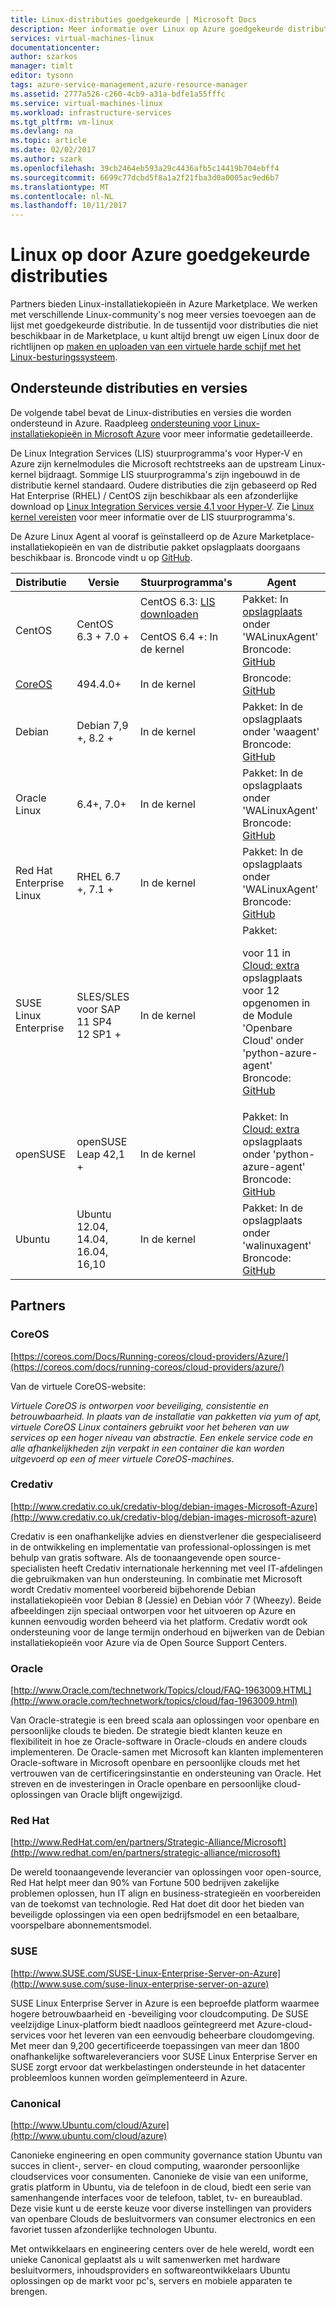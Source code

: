 ```yaml
---
title: Linux-distributies goedgekeurde | Microsoft Docs
description: Meer informatie over Linux op Azure goedgekeurde distributies, met inbegrip van de richtlijnen voor Ubuntu, CentOS, Oracle en SUSE.
services: virtual-machines-linux
documentationcenter: 
author: szarkos
manager: timlt
editor: tysonn
tags: azure-service-management,azure-resource-manager
ms.assetid: 2777a526-c260-4cb9-a31a-bdfe1a55fffc
ms.service: virtual-machines-linux
ms.workload: infrastructure-services
ms.tgt_pltfrm: vm-linux
ms.devlang: na
ms.topic: article
ms.date: 02/02/2017
ms.author: szark
ms.openlocfilehash: 39cb2464eb593a29c4436afb5c14419b704ebff4
ms.sourcegitcommit: 6699c77dcbd5f8a1a2f21fba3d0a0005ac9ed6b7
ms.translationtype: MT
ms.contentlocale: nl-NL
ms.lasthandoff: 10/11/2017
---
```

# <a name="linux-on-distributions-endorsed-by-azure"></a>Linux op door Azure goedgekeurde distributies
Partners bieden Linux-installatiekopieën in Azure Marketplace. We werken met verschillende Linux-community's nog meer versies toevoegen aan de lijst met goedgekeurde distributie. In de tussentijd voor distributies die niet beschikbaar in de Marketplace, u kunt altijd brengt uw eigen Linux door de richtlijnen op [maken en uploaden van een virtuele harde schijf met het Linux-besturingssysteem](classic/create-upload-vhd.md?toc=%2fazure%2fvirtual-machines%2flinux%2fclassic%2ftoc.json).

## <a name="supported-distributions-and-versions"></a>Ondersteunde distributies en versies
De volgende tabel bevat de Linux-distributies en versies die worden ondersteund in Azure. Raadpleeg [ondersteuning voor Linux-installatiekopieën in Microsoft Azure](https://support.microsoft.com/en-us/kb/2941892) voor meer informatie gedetailleerde.

De Linux Integration Services (LIS) stuurprogramma's voor Hyper-V en Azure zijn kernelmodules die Microsoft rechtstreeks aan de upstream Linux-kernel bijdraagt.  Sommige LIS stuurprogramma's zijn ingebouwd in de distributie kernel standaard. Oudere distributies die zijn gebaseerd op Red Hat Enterprise (RHEL) / CentOS zijn beschikbaar als een afzonderlijke download op [Linux Integration Services versie 4.1 voor Hyper-V](http://go.microsoft.com/fwlink/?LinkID=403033&clcid=0x409). Zie [Linux kernel vereisten](create-upload-generic.md#linux-kernel-requirements) voor meer informatie over de LIS stuurprogramma's.

De Azure Linux Agent al vooraf is geïnstalleerd op de Azure Marketplace-installatiekopieën en van de distributie pakket opslagplaats doorgaans beschikbaar is. Broncode vindt u op [GitHub](https://github.com/azure/walinuxagent).

| Distributie | Versie | Stuurprogramma's | Agent |
| --- | --- | --- | --- |
| CentOS |CentOS 6.3 + 7.0 + |CentOS 6.3: [LIS downloaden](http://go.microsoft.com/fwlink/?LinkID=403033&clcid=0x409)<p>CentOS 6.4 +: In de kernel |Pakket: In [opslagplaats](http://olcentgbl.trafficmanager.net/openlogic/6/openlogic/x86_64/RPMS/) onder 'WALinuxAgent' <br/>Broncode: [GitHub](https://github.com/Azure/WALinuxAgent) |
| [CoreOS](https://coreos.com/docs/running-coreos/cloud-providers/azure/) |494.4.0+ |In de kernel |Broncode: [GitHub](https://github.com/coreos/coreos-overlay/tree/master/app-emulation/wa-linux-agent) |
| Debian |Debian 7,9 +, 8.2 + |In de kernel |Pakket: In de opslagplaats onder 'waagent' <br/>Broncode: [GitHub](https://github.com/Azure/WALinuxAgent) |
| Oracle Linux |6.4+, 7.0+ |In de kernel |Pakket: In de opslagplaats onder 'WALinuxAgent' <br/>Broncode: [GitHub](http://go.microsoft.com/fwlink/p/?LinkID=250998) |
| Red Hat Enterprise Linux |RHEL 6.7 +, 7.1 + |In de kernel |Pakket: In de opslagplaats onder 'WALinuxAgent' <br/>Broncode: [GitHub](https://github.com/Azure/WALinuxAgent) |
| SUSE Linux Enterprise |SLES/SLES voor SAP<br>11 SP4<br>12 SP1 +|In de kernel |Pakket:<p> voor 11 in [Cloud: extra](https://build.opensuse.org/project/show/Cloud:Tools) opslagplaats<br>voor 12 opgenomen in de Module 'Openbare Cloud' onder 'python-azure-agent'<br/>Broncode: [GitHub](http://go.microsoft.com/fwlink/p/?LinkID=250998) |
| openSUSE |openSUSE Leap 42,1 + |In de kernel |Pakket: In [Cloud: extra](https://build.opensuse.org/project/show/Cloud:Tools) opslagplaats onder 'python-azure-agent' <br/>Broncode: [GitHub](https://github.com/Azure/WALinuxAgent) |
| Ubuntu |Ubuntu 12.04, 14.04, 16.04, 16,10 |In de kernel |Pakket: In de opslagplaats onder 'walinuxagent' <br/>Broncode: [GitHub](https://github.com/Azure/WALinuxAgent) |

## <a name="partners"></a>Partners

### <a name="coreos"></a>CoreOS
[https://coreos.com/Docs/Running-coreos/cloud-providers/Azure/](https://coreos.com/docs/running-coreos/cloud-providers/azure/)

Van de virtuele CoreOS-website:

*Virtuele CoreOS is ontworpen voor beveiliging, consistentie en betrouwbaarheid. In plaats van de installatie van pakketten via yum of apt, virtuele CoreOS Linux containers gebruikt voor het beheren van uw services op een hoger niveau van abstractie. Een enkele service code en alle afhankelijkheden zijn verpakt in een container die kan worden uitgevoerd op een of meer virtuele CoreOS-machines.*

### <a name="credativ"></a>Credativ
[http://www.credativ.co.uk/credativ-blog/debian-images-Microsoft-Azure](http://www.credativ.co.uk/credativ-blog/debian-images-microsoft-azure)

Credativ is een onafhankelijke advies en dienstverlener die gespecialiseerd in de ontwikkeling en implementatie van professional-oplossingen is met behulp van gratis software. Als de toonaangevende open source-specialisten heeft Credativ internationale herkenning met veel IT-afdelingen die gebruikmaken van hun ondersteuning. In combinatie met Microsoft wordt Credativ momenteel voorbereid bijbehorende Debian installatiekopieën voor Debian 8 (Jessie) en Debian vóór 7 (Wheezy). Beide afbeeldingen zijn speciaal ontworpen voor het uitvoeren op Azure en kunnen eenvoudig worden beheerd via het platform. Credativ wordt ook ondersteuning voor de lange termijn onderhoud en bijwerken van de Debian installatiekopieën voor Azure via de Open Source Support Centers.

### <a name="oracle"></a>Oracle
[http://www.Oracle.com/technetwork/Topics/cloud/FAQ-1963009.HTML](http://www.oracle.com/technetwork/topics/cloud/faq-1963009.html)

Van Oracle-strategie is een breed scala aan oplossingen voor openbare en persoonlijke clouds te bieden. De strategie biedt klanten keuze en flexibiliteit in hoe ze Oracle-software in Oracle-clouds en andere clouds implementeren. De Oracle-samen met Microsoft kan klanten implementeren Oracle-software in Microsoft openbare en persoonlijke clouds met het vertrouwen van de certificeringsinstantie en ondersteuning van Oracle.  Het streven en de investeringen in Oracle openbare en persoonlijke cloud-oplossingen van Oracle blijft ongewijzigd.

### <a name="red-hat"></a>Red Hat
[http://www.RedHat.com/en/partners/Strategic-Alliance/Microsoft](http://www.redhat.com/en/partners/strategic-alliance/microsoft)

De wereld toonaangevende leverancier van oplossingen voor open-source, Red Hat helpt meer dan 90% van Fortune 500 bedrijven zakelijke problemen oplossen, hun IT align en business-strategieën en voorbereiden van de toekomst van technologie. Red Hat doet dit door het bieden van beveiligde oplossingen via een open bedrijfsmodel en een betaalbare, voorspelbare abonnementsmodel.

### <a name="suse"></a>SUSE
[http://www.SUSE.com/SUSE-Linux-Enterprise-Server-on-Azure](http://www.suse.com/suse-linux-enterprise-server-on-azure)

SUSE Linux Enterprise Server in Azure is een beproefde platform waarmee hogere betrouwbaarheid en -beveiliging voor cloudcomputing. De SUSE veelzijdige Linux-platform biedt naadloos geïntegreerd met Azure-cloud-services voor het leveren van een eenvoudig beheerbare cloudomgeving. Met meer dan 9,200 gecertificeerde toepassingen van meer dan 1800 onafhankelijke softwareleveranciers voor SUSE Linux Enterprise Server en SUSE zorgt ervoor dat werkbelastingen ondersteunde in het datacenter probleemloos kunnen worden geïmplementeerd in Azure.

### <a name="canonical"></a>Canonical
[http://www.Ubuntu.com/cloud/Azure](http://www.ubuntu.com/cloud/azure)

Canonieke engineering en open community governance station Ubuntu van succes in client-, server- en cloud computing, waaronder persoonlijke cloudservices voor consumenten. Canonieke de visie van een uniforme, gratis platform in Ubuntu, via de telefoon in de cloud, biedt een serie van samenhangende interfaces voor de telefoon, tablet, tv- en bureaublad. Deze visie kunt u de eerste keuze voor diverse instellingen van providers van openbare Clouds de besluitvormers van consumer electronics en een favoriet tussen afzonderlijke technologen Ubuntu.

Met ontwikkelaars en engineering centers over de hele wereld, wordt een unieke Canonical geplaatst als u wilt samenwerken met hardware besluitvormers, inhoudsproviders en softwareontwikkelaars Ubuntu oplossingen op de markt voor pc's, servers en mobiele apparaten te brengen.
